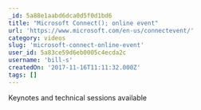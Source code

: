 ```yaml
---
_id: 5a88e1aabd6dca0d5f0d1bd6
title: "Microsoft Connect(); online event"
url: 'https://www.microsoft.com/en-us/connectevent/'
category: videos
slug: 'microsoft-connect-online-event'
user_id: 5a83ce59d6eb0005c4ecda2c
username: 'bill-s'
createdOn: '2017-11-16T11:11:32.000Z'
tags: []
---
```


Keynotes and technical sessions available
